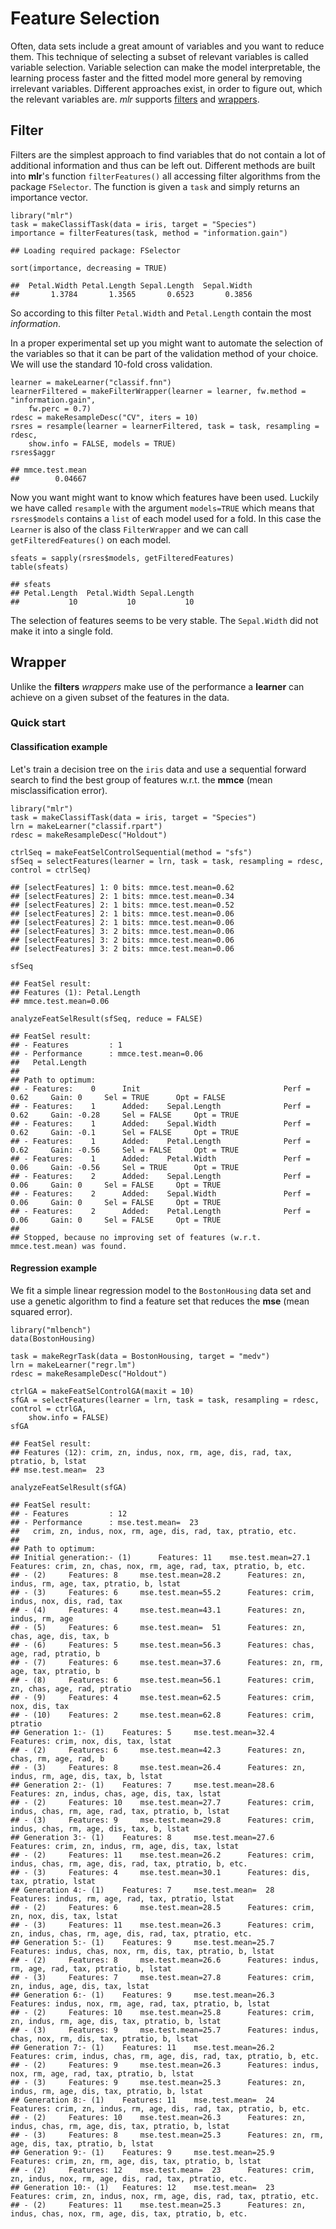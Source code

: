 Feature Selection
==================

Often, data sets include a great amount of variables and you want to reduce them. 
This technique of selecting a subset of relevant variables is called variable selection. 
Variable selection can make the model interpretable, the learning process faster and the fitted model more general by removing irrelevant variables. 
Different approaches exist, in order to figure out, which the relevant variables are.
*mlr* supports [filters](#Filter) and [wrappers](#Wrapper).

Filter
------

Filters are the simplest approach to find variables that do not contain a lot of additional information and thus can be left out.
Different methods are built into **mlr**'s function `filterFeatures()` all accessing filter algorithms from the package `FSelector`.
The function is given a `task` and simply returns an importance vector.

```splus
library("mlr")
task = makeClassifTask(data = iris, target = "Species")
importance = filterFeatures(task, method = "information.gain")
```

```
## Loading required package: FSelector
```

```splus
sort(importance, decreasing = TRUE)
```

```
##  Petal.Width Petal.Length Sepal.Length  Sepal.Width 
##       1.3784       1.3565       0.6523       0.3856
```

So according to this filter `Petal.Width` and `Petal.Length` contain the most *information*.

In a proper experimental set up you might want to automate the selection of the variables so that it can be part of the validation method of your choice.
We will use the standard 10-fold cross validation.

```splus
learner = makeLearner("classif.fnn")
learnerFiltered = makeFilterWrapper(learner = learner, fw.method = "information.gain", 
    fw.perc = 0.7)
rdesc = makeResampleDesc("CV", iters = 10)
rsres = resample(learner = learnerFiltered, task = task, resampling = rdesc, 
    show.info = FALSE, models = TRUE)
rsres$aggr
```

```
## mmce.test.mean 
##        0.04667
```

Now you want might want to know which features have been used.
Luckily we have called `resample` with the argument `models=TRUE` which means that `rsres$models` contains a `list` of each model used for a fold.
In this case the `Learner` is also of the class `FilterWrapper` and we can call `getFilteredFeatures()` on each model.

```splus
sfeats = sapply(rsres$models, getFilteredFeatures)
table(sfeats)
```

```
## sfeats
## Petal.Length  Petal.Width Sepal.Length 
##           10           10           10
```

The selection of features seems to be very stable.
The `Sepal.Width` did not make it into a single fold.

Wrapper
-------

Unlike the **filters** *wrappers* make use of the performance a **learner** can achieve on a given subset of the features in the data.

### Quick start

#### Classification example

Let's train a decision tree on the ``iris`` data and use a sequential forward search to find the best group of features w.r.t. the **mmce** (mean misclassification error).


```splus
library("mlr")
task = makeClassifTask(data = iris, target = "Species")
lrn = makeLearner("classif.rpart")
rdesc = makeResampleDesc("Holdout")

ctrlSeq = makeFeatSelControlSequential(method = "sfs")
sfSeq = selectFeatures(learner = lrn, task = task, resampling = rdesc, control = ctrlSeq)
```

```
## [selectFeatures] 1: 0 bits: mmce.test.mean=0.62
## [selectFeatures] 2: 1 bits: mmce.test.mean=0.34
## [selectFeatures] 2: 1 bits: mmce.test.mean=0.52
## [selectFeatures] 2: 1 bits: mmce.test.mean=0.06
## [selectFeatures] 2: 1 bits: mmce.test.mean=0.06
## [selectFeatures] 3: 2 bits: mmce.test.mean=0.06
## [selectFeatures] 3: 2 bits: mmce.test.mean=0.06
## [selectFeatures] 3: 2 bits: mmce.test.mean=0.06
```

```splus
sfSeq
```

```
## FeatSel result:
## Features (1): Petal.Length
## mmce.test.mean=0.06
```

```splus
analyzeFeatSelResult(sfSeq, reduce = FALSE)
```

```
## FeatSel result:
## - Features         : 1
## - Performance      : mmce.test.mean=0.06
##   Petal.Length
## 
## Path to optimum:
## - Features:    0  	 Init                           	 Perf = 0.62 	 Gain: 0 	 Sel = TRUE  	 Opt = FALSE
## - Features:    1  	 Added:    Sepal.Length         	 Perf = 0.62 	 Gain: -0.28 	 Sel = FALSE 	 Opt = TRUE 
## - Features:    1  	 Added:    Sepal.Width          	 Perf = 0.62 	 Gain: -0.1 	 Sel = FALSE 	 Opt = TRUE 
## - Features:    1  	 Added:    Petal.Length         	 Perf = 0.62 	 Gain: -0.56 	 Sel = FALSE 	 Opt = TRUE 
## - Features:    1  	 Added:    Petal.Width          	 Perf = 0.06 	 Gain: -0.56 	 Sel = TRUE  	 Opt = TRUE 
## - Features:    2  	 Added:    Sepal.Length         	 Perf = 0.06 	 Gain: 0 	 Sel = FALSE 	 Opt = TRUE 
## - Features:    2  	 Added:    Sepal.Width          	 Perf = 0.06 	 Gain: 0 	 Sel = FALSE 	 Opt = TRUE 
## - Features:    2  	 Added:    Petal.Length         	 Perf = 0.06 	 Gain: 0 	 Sel = FALSE 	 Opt = TRUE 
## 
## Stopped, because no improving set of features (w.r.t. mmce.test.mean) was found.
```



#### Regression example

We fit a simple linear regression model to the ``BostonHousing`` data set and use a genetic algorithm to find a feature set that reduces the **mse** (mean squared error).


```splus
library("mlbench")
data(BostonHousing)

task = makeRegrTask(data = BostonHousing, target = "medv")
lrn = makeLearner("regr.lm")
rdesc = makeResampleDesc("Holdout")

ctrlGA = makeFeatSelControlGA(maxit = 10)
sfGA = selectFeatures(learner = lrn, task = task, resampling = rdesc, control = ctrlGA, 
    show.info = FALSE)
sfGA
```

```
## FeatSel result:
## Features (12): crim, zn, indus, nox, rm, age, dis, rad, tax, ptratio, b, lstat
## mse.test.mean=  23
```

```splus
analyzeFeatSelResult(sfGA)
```

```
## FeatSel result:
## - Features         : 12
## - Performance      : mse.test.mean=  23
##   crim, zn, indus, nox, rm, age, dis, rad, tax, ptratio, etc.
## 
## Path to optimum:
## Initial generation:- (1) 	 Features: 11  	 mse.test.mean=27.1 	 Features: crim, zn, chas, nox, rm, age, rad, tax, ptratio, b, etc. 
## - (2) 	 Features: 8  	 mse.test.mean=28.2 	 Features: zn, indus, rm, age, tax, ptratio, b, lstat 
## - (3) 	 Features: 6  	 mse.test.mean=55.2 	 Features: crim, indus, nox, dis, rad, tax 
## - (4) 	 Features: 4  	 mse.test.mean=43.1 	 Features: zn, indus, rm, age 
## - (5) 	 Features: 6  	 mse.test.mean=  51 	 Features: zn, chas, age, dis, tax, b 
## - (6) 	 Features: 5  	 mse.test.mean=56.3 	 Features: chas, age, rad, ptratio, b 
## - (7) 	 Features: 6  	 mse.test.mean=37.6 	 Features: zn, rm, age, tax, ptratio, b 
## - (8) 	 Features: 6  	 mse.test.mean=56.1 	 Features: crim, zn, chas, age, rad, ptratio 
## - (9) 	 Features: 4  	 mse.test.mean=62.5 	 Features: crim, nox, dis, tax 
## - (10) 	 Features: 2  	 mse.test.mean=62.8 	 Features: crim, ptratio 
## Generation 1:- (1) 	 Features: 5  	 mse.test.mean=32.4 	 Features: crim, nox, dis, tax, lstat 
## - (2) 	 Features: 6  	 mse.test.mean=42.3 	 Features: zn, chas, rm, age, rad, b 
## - (3) 	 Features: 8  	 mse.test.mean=26.4 	 Features: zn, indus, rm, age, dis, tax, b, lstat 
## Generation 2:- (1) 	 Features: 7  	 mse.test.mean=28.6 	 Features: zn, indus, chas, age, dis, tax, lstat 
## - (2) 	 Features: 10  	 mse.test.mean=27.7 	 Features: crim, indus, chas, rm, age, rad, tax, ptratio, b, lstat 
## - (3) 	 Features: 9  	 mse.test.mean=29.8 	 Features: crim, indus, chas, rm, age, dis, tax, b, lstat 
## Generation 3:- (1) 	 Features: 8  	 mse.test.mean=27.6 	 Features: crim, zn, indus, rm, age, dis, tax, lstat 
## - (2) 	 Features: 11  	 mse.test.mean=26.2 	 Features: crim, indus, chas, rm, age, dis, rad, tax, ptratio, b, etc. 
## - (3) 	 Features: 4  	 mse.test.mean=30.1 	 Features: dis, tax, ptratio, lstat 
## Generation 4:- (1) 	 Features: 7  	 mse.test.mean=  28 	 Features: indus, rm, age, rad, tax, ptratio, lstat 
## - (2) 	 Features: 6  	 mse.test.mean=28.5 	 Features: crim, zn, nox, dis, tax, lstat 
## - (3) 	 Features: 11  	 mse.test.mean=26.3 	 Features: crim, zn, indus, chas, rm, age, dis, rad, tax, ptratio, etc. 
## Generation 5:- (1) 	 Features: 9  	 mse.test.mean=25.7 	 Features: indus, chas, nox, rm, dis, tax, ptratio, b, lstat 
## - (2) 	 Features: 8  	 mse.test.mean=26.6 	 Features: indus, rm, age, rad, tax, ptratio, b, lstat 
## - (3) 	 Features: 7  	 mse.test.mean=27.8 	 Features: crim, zn, indus, age, dis, tax, lstat 
## Generation 6:- (1) 	 Features: 9  	 mse.test.mean=26.3 	 Features: indus, nox, rm, age, rad, tax, ptratio, b, lstat 
## - (2) 	 Features: 10  	 mse.test.mean=25.8 	 Features: crim, zn, indus, rm, age, dis, tax, ptratio, b, lstat 
## - (3) 	 Features: 9  	 mse.test.mean=25.7 	 Features: indus, chas, nox, rm, dis, tax, ptratio, b, lstat 
## Generation 7:- (1) 	 Features: 11  	 mse.test.mean=26.2 	 Features: crim, indus, chas, rm, age, dis, rad, tax, ptratio, b, etc. 
## - (2) 	 Features: 9  	 mse.test.mean=26.3 	 Features: indus, nox, rm, age, rad, tax, ptratio, b, lstat 
## - (3) 	 Features: 9  	 mse.test.mean=25.3 	 Features: zn, indus, rm, age, dis, tax, ptratio, b, lstat 
## Generation 8:- (1) 	 Features: 11  	 mse.test.mean=  24 	 Features: crim, zn, indus, rm, age, dis, rad, tax, ptratio, b, etc. 
## - (2) 	 Features: 10  	 mse.test.mean=26.3 	 Features: zn, indus, chas, rm, age, dis, tax, ptratio, b, lstat 
## - (3) 	 Features: 8  	 mse.test.mean=25.3 	 Features: zn, rm, age, dis, tax, ptratio, b, lstat 
## Generation 9:- (1) 	 Features: 9  	 mse.test.mean=25.9 	 Features: crim, zn, rm, age, dis, tax, ptratio, b, lstat 
## - (2) 	 Features: 12  	 mse.test.mean=  23 	 Features: crim, zn, indus, nox, rm, age, dis, rad, tax, ptratio, etc. 
## Generation 10:- (1) 	 Features: 12  	 mse.test.mean=  23 	 Features: crim, zn, indus, nox, rm, age, dis, rad, tax, ptratio, etc. 
## - (2) 	 Features: 11  	 mse.test.mean=25.3 	 Features: zn, indus, chas, nox, rm, age, dis, tax, ptratio, b, etc.
```


